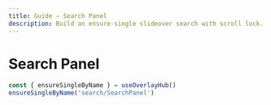 ```yaml
---
title: Guide — Search Panel
description: Build an ensure-single slideover search with scroll lock.
---
```


# Search Panel

```ts
const { ensureSingleByName } = useOverlayHub()
ensureSingleByName('search/SearchPanel')
```
